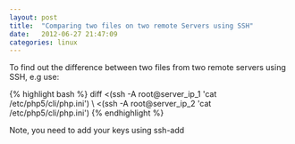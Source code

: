 ```yaml
---
layout: post
title:  "Comparing two files on two remote Servers using SSH"
date:   2012-06-27 21:47:09
categories: linux
---
```

To find out the difference between two files from two remote servers using SSH, e.g use:

{% highlight bash %}
diff <(ssh -A root@server_ip_1 'cat /etc/php5/cli/php.ini') \ 
<(ssh -A root@server_ip_2 'cat /etc/php5/cli/php.ini')
{% endhighlight %}

Note, you need to add your keys using ssh-add
